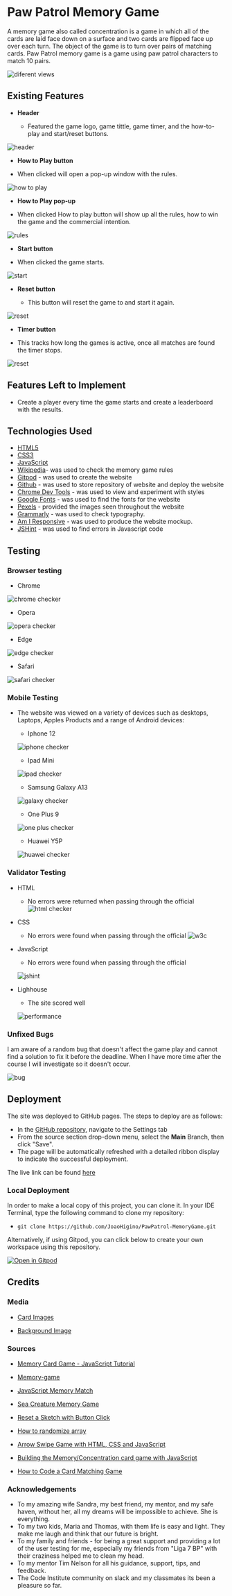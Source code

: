 # Paw Patrol Memory Game

A memory game also called concentration is a game in which all of the cards are laid face down on a surface and two cards are flipped face up over each turn. The object of the game is to turn over pairs of matching cards. Paw Patrol memory game is a game using paw patrol characters to match 10 pairs. 

![diferent views](documents/pawpatrolresponsive.png)

## Existing Features

- __Header__

  - Featured the game logo, game tittle, game timer, and the how-to-play and start/reset buttons. 

![header](documents/header.png)


 - __How to Play button__

  - When clicked will open a pop-up window with the rules. 
  

 ![how to play](documents/howtoplay.png)

 - __How to Play pop-up__

  - When clicked How to play button will show up all the rules, how to win the game and the commercial intention.

 ![rules](documents/rules.png)

 - __Start button__

  - When clicked the game starts.

 ![start](documents/start.png)

- __Reset button__

  - This button will reset the game to and start it again.  

 ![reset](documents/reset.png)

 - __Timer button__

 - This tracks how long the games is active, once all matches are found the timer stops. 

 ![reset](documents/timer.png)


## Features Left to Implement

- Create a player every time the game starts and create a leaderboard with the results. 

## Technologies Used

- [HTML5](https://en.wikipedia.org/wiki/HTML5)
- [CSS3](https://en.wikipedia.org/wiki/Cascading_Style_Sheets)
- [JavaScript](https://en.wikipedia.org/wiki/JavaScript)
- [Wikipedia](https://en.wikipedia.org/wiki/Concentration_(card_game))- was used to check the memory game rules
- [Gitpod](https://www.gitpod.io) - was used to create the website
- [Github](https://github.com) - was used to store repository of website and deploy the website
- [Chrome Dev Tools](https://developer.chrome.com/docs/devtools) - was used to view and experiment with styles
- [Google Fonts](https://fonts.google.com) - was used to find the fonts for the website
- [Pexels](https://www.pexels.com) - provided the images seen throughout the website
- [Grammarly](https://app.grammarly.com) - was used to check typography.
- [Am I Responsive](https://ui.dev/amiresponsive?url=https://joaohigino.github.io/CHANGE/) - was used to produce the website mockup.
- [JSHint](https://jshint.com/) - was used to find errors in Javascript code


## Testing

### Browser testing

 - Chrome

 ![chrome checker](documents/chrome.png)

 - Opera

 ![opera checker](documents/opera.jpeg)

 - Edge

 ![edge checker](documents/edge.png)

 - Safari

 ![safari checker](documents/safari.jpeg)

### Mobile Testing 

- The website was viewed on a variety of devices such as desktops, Laptops, Apples Products and a range of Android devices:

  - Iphone 12

  ![iphone checker](documents/iphone12.png)
   
  - Ipad Mini

  ![ipad checker](documents/ipad.png)
   
  - Samsung Galaxy A13

  ![galaxy checker](documents/galaxy.png)
   
  - One Plus 9

  ![one plus checker](documents/oneplus9.png)
   
  - Huawei Y5P

  ![huawei checker](documents/huawei.jpeg)
   


### Validator Testing 

- HTML

  - No errors were returned when passing through the official
  ![html checker](documents/html.png)

- CSS

  - No errors were found when passing through the official
  ![w3c](documents/w3c.png)
  
- JavaScript

  - No errors were found when passing through the official 
   
  ![jshint](documents/jshint.png)

- Lighhouse

  - The site scored well

  ![performance](documents/performance.png)




### Unfixed Bugs

I am aware of a random bug that doesn't affect the game play and cannot find a solution to fix it before the deadline.
When I have more time after the course I will investigate so it doesn't occur.

![bug](documents/bug.png)

## Deployment

The site was deployed to GitHub pages. The steps to deploy are as follows: 
  - In the [GitHub repository](https://github.com/JoaoHigino/PawPatrol-MemoryGame), navigate to the Settings tab 
  - From the source section drop-down menu, select the **Main** Branch, then click "Save".
  - The page will be automatically refreshed with a detailed ribbon display to indicate the successful deployment.

The live link can be found [here](https://joaohigino.github.io/PawPatrol-MemoryGame/)

### Local Deployment

In order to make a local copy of this project, you can clone it. In your IDE Terminal, type the following command to clone my repository:

- `git clone https://github.com/JoaoHigino/PawPatrol-MemoryGame.git`

Alternatively, if using Gitpod, you can click below to create your own workspace using this repository.

[![Open in Gitpod](https://gitpod.io/button/open-in-gitpod.svg)](https://gitpod.io/#https://github.com/JoaoHigino/PawPatrol-MemoryGame)

## Credits

### Media

 - [Card Images](https://pawpatrol.fandom.com/wiki/PAW_Patrol_Wiki)

 - [Background Image](https://www.facebook.com/240240796909527/photos/a.547312462869024/547314762868794/?type=3)

### Sources

- [Memory Card Game - JavaScript Tutorial](https://www.youtube.com/watch?v=ZniVgo8U7ek&t=1505s)

- [Memory-game](https://marina-ferreira.github.io/projects/js/memory-game/)

- [JavaScript Memory Match](https://github.com/jamesqquick/javascript-memory-match/blob/master/app.js)

- [Sea Creature Memory Game](https://kaylaesmith1.github.io/sea-creature-memory-game/)

- [Reset a Sketch with Button Click](https://www.youtube.com/watch?v=lm8Y8TD4CTM)

- [How to randomize array](https://stackoverflow.com/questions/2450954/how-to-randomize-shuffle-a-javascript-array)

- [Arrow Swipe Game with HTML, CSS and JavaScript](https://www.youtube.com/watch?v=1Au5rgP_V7E)

- [Building the Memory/Concentration card game with JavaScript](https://www.youtube.com/watch?v=ADwdef6vXZU&t=598s)

- [How to Code a Card Matching Game](https://www.youtube.com/watch?v=28VfzEiJgy4&t=1823s)

### Acknowledgements

- To my amazing wife Sandra, my best friend, my mentor, and my safe haven, without her, all my dreams will be impossible to achieve. She is everything.
- To my two kids, Maria and Thomas, with them life is easy and light. They make me laugh and think that our future is bright. 
- To my family and friends - for being a great support and providing a lot of the user testing for me, especially my friends from "Liga 7 BP" with their craziness helped me to clean my head.
- To my mentor Tim Nelson for all his guidance, support, tips, and feedback.
- The Code Institute community on slack and my classmates its been a pleasure so far.